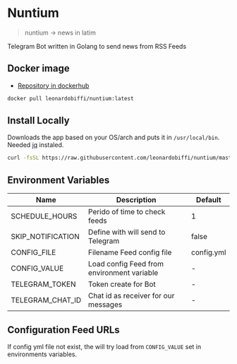 # Nuntium

> nuntium -> news in latim

Telegram Bot written in Golang to send news from RSS Feeds

## Docker image

- [Repository in dockerhub](https://hub.docker.com/r/leonardobiffi/nuntium/tags)

```sh
docker pull leonardobiffi/nuntium:latest
```

## Install Locally

Downloads the app based on your OS/arch and puts it in `/usr/local/bin`.
Needed [jq](https://stedolan.github.io/jq/download) instaled.

```sh
curl -fsSL https://raw.githubusercontent.com/leonardobiffi/nuntium/master/scripts/install.sh | sh
```

## Environment Variables

| Name              | Description                                 | Default     |
|-------------------|---------------------------------------------|-------------|
| SCHEDULE_HOURS    | Perido of time to check feeds               | 1           |
| SKIP_NOTIFICATION | Define with will send to Telegram           | false       |
| CONFIG_FILE       | Filename Feed config file                   | config.yml  |
| CONFIG_VALUE      | Load config Feed from environment variable  |   -         |
| TELEGRAM_TOKEN    | Token create for Bot                        |   -         |
| TELEGRAM_CHAT_ID  | Chat id as receiver for our messages        |   -         |

## Configuration Feed URLs

If config yml file not exist, the will try load from `CONFIG_VALUE` set in environments variables.
